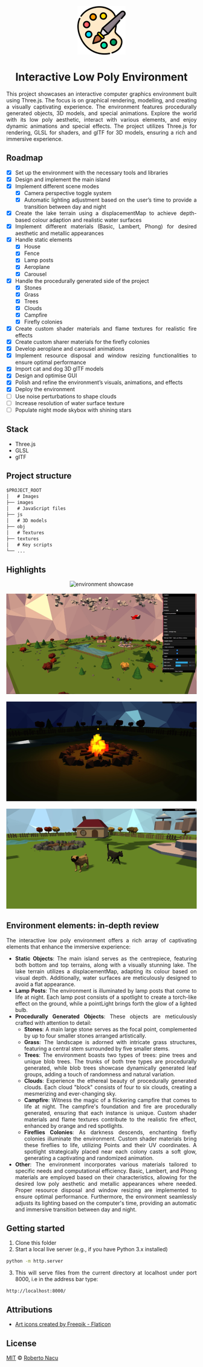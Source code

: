 <div align="center">

<img src="/images/logo.png" alt="logo" width="128"/>

</div>

<h1 align="center">Interactive Low Poly Environment</h1>

<div align="justify">

This project showcases an interactive computer graphics environment built using Three.js. The focus is on graphical rendering, modelling, and creating a visually captivating experience. The environment features procedurally generated objects, 3D models, and special animations. Explore the world with its low poly aesthetic, interact with various elements, and enjoy dynamic animations and special effects. The project utilizes Three.js for rendering, GLSL for shaders, and glTF for 3D models, ensuring a rich and immersive experience.

## Roadmap

- [x]  Set up the environment with the necessary tools and libraries
- [x]  Design and implement the main island
- [x]  Implement different scene modes
    - [x]  Camera perspective toggle system
    - [x]  Automatic lighting adjustment based on the user’s time to provide a transition between day and night
- [x]  Create the lake terrain using a displacementMap to achieve depth-based colour adaption and realistic water surfaces
- [x]  Implement different materials (Basic, Lambert, Phong) for desired aesthetic and metallic appearances
- [x]  Handle static elements
    - [x]  House
    - [x]  Fence
    - [x]  Lamp posts
    - [x]  Aeroplane
    - [x]  Carousel
- [x]  Handle the procedurally generated side of the project
    - [x]  Stones
    - [x]  Grass
    - [x]  Trees
    - [x]  Clouds
    - [x]  Campfire
    - [x]  Firefly colonies
- [x]  Create custom shader materials and flame textures for realistic fire effects
- [x]  Create custom sharer materials for the firefly colonies
- [x]  Develop aeroplane and carousel animations
- [x]  Implement resource disposal and window resizing functionalities to ensure optimal performance
- [x]  Import cat and dog 3D glTF models
- [x]  Design and optimise GUI
- [x]  Polish and refine the environment’s visuals, animations, and effects
- [x]  Deploy the environment
- [ ]  Use noise perturbations to shape clouds
- [ ]  Increase resolution of water surface texture
- [ ]  Populate night mode skybox with shining stars

## Stack

- Three.js
- GLSL
- glTF

## Project structure

```
$PROJECT_ROOT
│   # Images
├── images
│   # JavaScript files
├── js
│   # 3D models
├── obj
│   # Textures
├── textures
│   # Key scripts
└── ...
```

## Highlights

  <div align="center">
    <img src="/images/environment_showcase.gif" alt="environment showcase"/>
    <br/>
    <br/>
    <img src="/images/environment_showcase.jpg" alt="environment showcase"/>
    <br/>
    <br/>
    <img src="/images/campfire.jpg" alt="campfire"/>
    <br/>
    <br/>
    <img src="/images/3D_models.jpg" alt="3D models"/>
  </div>

## Environment elements: in-depth review

The interactive low poly environment offers a rich array of captivating elements that enhance the immersive experience:

- **Static Objects**: The main island serves as the centrepiece, featuring both bottom and top terrains, along with a visually stunning lake. The lake terrain utilizes a displacementMap, adapting its colour based on visual depth. Additionally, water surfaces are meticulously designed to avoid a flat appearance.
- **Lamp Posts**: The environment is illuminated by lamp posts that come to life at night. Each lamp post consists of a spotlight to create a torch-like effect on the ground, while a pointLight brings forth the glow of a lighted bulb.
- **Procedurally Generated Objects**: These objects are meticulously crafted with attention to detail:
    - **Stones**: A main large stone serves as the focal point, complemented by up to four smaller stones arranged artistically.
    - **Grass**: The landscape is adorned with intricate grass structures, featuring a central stem surrounded by five smaller stems.
    - **Trees**: The environment boasts two types of trees: pine trees and unique blob trees. The trunks of both tree types are procedurally generated, while blob trees showcase dynamically generated leaf groups, adding a touch of randomness and natural variation.
    - **Clouds**: Experience the ethereal beauty of procedurally generated clouds. Each cloud "block" consists of four to six clouds, creating a mesmerizing and ever-changing sky.
    - **Campfire**: Witness the magic of a flickering campfire that comes to life at night. The campfire's foundation and fire are procedurally generated, ensuring that each instance is unique. Custom shader materials and flame textures contribute to the realistic fire effect, enhanced by orange and red spotlights.
    - **Fireflies Colonies**: As darkness descends, enchanting firefly colonies illuminate the environment. Custom shader materials bring these fireflies to life, utilizing Points and their UV coordinates. A spotlight strategically placed near each colony casts a soft glow, generating a captivating and randomized animation.
- **Other**: The environment incorporates various materials tailored to specific needs and computational efficiency. Basic, Lambert, and Phong materials are employed based on their characteristics, allowing for the desired low poly aesthetic and metallic appearances where needed. Proper resource disposal and window resizing are implemented to ensure optimal performance. Furthermore, the environment seamlessly adjusts its lighting based on the computer's time, providing an automatic and immersive transition between day and night.

## Getting started

1. Clone this folder
2. Start a local live server (e.g., if you have Python 3.x installed)

```sh
python -m http.server
```

3. This will serve files from the current directory at localhost under port 8000, i.e in the address bar type:

```
http://localhost:8000/
```

## Attributions

- <a href="https://www.flaticon.com/free-icons/art" title="art icons">Art icons created by Freepik - Flaticon</a>

## License

[MIT](https://github.com/1391819/interactive-low-poly-environment/blob/main/License.txt) © [Roberto Nacu](https://github.com/1391819)

</div>
